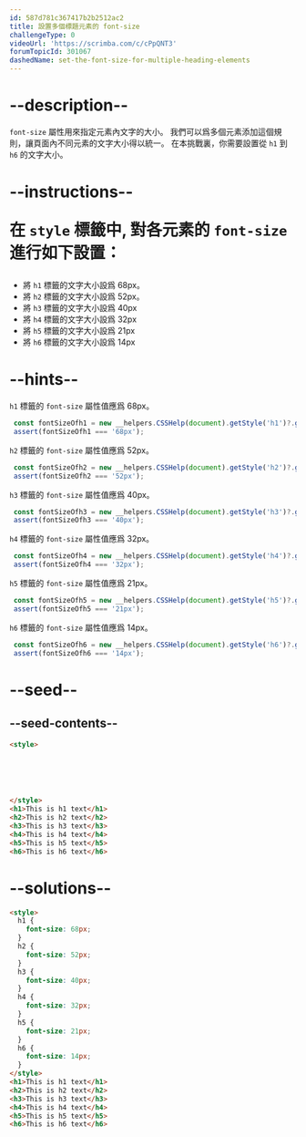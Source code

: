 ```yaml
---
id: 587d781c367417b2b2512ac2
title: 設置多個標題元素的 font-size
challengeType: 0
videoUrl: 'https://scrimba.com/c/cPpQNT3'
forumTopicId: 301067
dashedName: set-the-font-size-for-multiple-heading-elements
---
```


# --description--

`font-size` 屬性用來指定元素內文字的大小。 我們可以爲多個元素添加這個規則，讓頁面內不同元素的文字大小得以統一。 在本挑戰裏，你需要設置從 `h1` 到 `h6` 的文字大小。

# --instructions-- <p>在 <code>style</code> 標籤中, 對各元素的 <code>font-size</code> 進行如下設置：</p>

  <ul>
    <li>將 <code>h1</code> 標籤的文字大小設爲 68px。</li>
    <li>將 <code>h2</code> 標籤的文字大小設爲 52px。</li>
    <li>將 <code>h3</code> 標籤的文字大小設爲 40px</li>
    <li>將 <code>h4</code> 標籤的文字大小設爲 32px</li>
    <li>將 <code>h5</code> 標籤的文字大小設爲 21px</li>
    <li>將 <code>h6</code> 標籤的文字大小設爲 14px</li>
  </ul>

# --hints--

`h1` 標籤的 `font-size` 屬性值應爲 68px。

```js
 const fontSizeOfh1 = new __helpers.CSSHelp(document).getStyle('h1')?.getPropertyValue('font-size');
 assert(fontSizeOfh1 === '68px');
```

`h2` 標籤的 `font-size` 屬性值應爲 52px。

```js
 const fontSizeOfh2 = new __helpers.CSSHelp(document).getStyle('h2')?.getPropertyValue('font-size');
 assert(fontSizeOfh2 === '52px');
```

`h3` 標籤的 `font-size` 屬性值應爲 40px。

```js
 const fontSizeOfh3 = new __helpers.CSSHelp(document).getStyle('h3')?.getPropertyValue('font-size');
 assert(fontSizeOfh3 === '40px');
```

`h4` 標籤的 `font-size` 屬性值應爲 32px。

```js
 const fontSizeOfh4 = new __helpers.CSSHelp(document).getStyle('h4')?.getPropertyValue('font-size');
 assert(fontSizeOfh4 === '32px');
```

`h5` 標籤的 `font-size` 屬性值應爲 21px。

```js
 const fontSizeOfh5 = new __helpers.CSSHelp(document).getStyle('h5')?.getPropertyValue('font-size');
 assert(fontSizeOfh5 === '21px');
```

`h6` 標籤的 `font-size` 屬性值應爲 14px。

```js
 const fontSizeOfh6 = new __helpers.CSSHelp(document).getStyle('h6')?.getPropertyValue('font-size');
 assert(fontSizeOfh6 === '14px');
```

# --seed--

## --seed-contents--

```html
<style>






</style>
<h1>This is h1 text</h1>
<h2>This is h2 text</h2>
<h3>This is h3 text</h3>
<h4>This is h4 text</h4>
<h5>This is h5 text</h5>
<h6>This is h6 text</h6>
```

# --solutions--

```html
<style>
  h1 {
    font-size: 68px;
  }
  h2 {
    font-size: 52px;
  }
  h3 {
    font-size: 40px;
  }
  h4 {
    font-size: 32px;
  }
  h5 {
    font-size: 21px;
  }
  h6 {
    font-size: 14px;
  }
</style>
<h1>This is h1 text</h1>
<h2>This is h2 text</h2>
<h3>This is h3 text</h3>
<h4>This is h4 text</h4>
<h5>This is h5 text</h5>
<h6>This is h6 text</h6>
```
